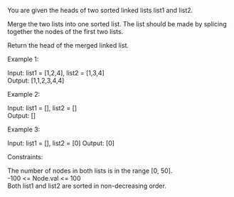 You are given the heads of two sorted linked lists list1 and list2.

Merge the two lists into one sorted list. The list should be made by splicing together the nodes of the first two lists.

Return the head of the merged linked list.

Example 1:

Input: list1 = [1,2,4], list2 = [1,3,4]\
Output: [1,1,2,3,4,4]

Example 2:

Input: list1 = [], list2 = []\
Output: []

Example 3:

Input: list1 = [], list2 = [0]
Output: [0]
 
Constraints:

The number of nodes in both lists is in the range [0, 50].\
-100 <= Node.val <= 100\
Both list1 and list2 are sorted in non-decreasing order.